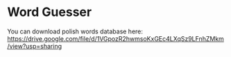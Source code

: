# Word Guesser
You can download polish words database here: https://drive.google.com/file/d/1VGpozR2hwmsoKxGEc4LXqSz9LFnhZMkm/view?usp=sharing
